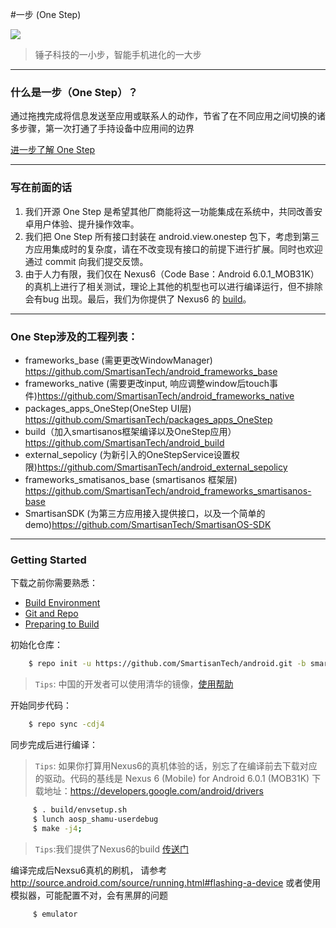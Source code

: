 #一步 (One Step)

![](http://static.smartisanos.cn/common/img/third-medium/one-step-icon_8dab923f53.png)

> 锤子科技的一小步，智能手机进化的一大步

----

### 什么是一步（One Step）？
通过拖拽完成将信息发送至应用或联系人的动作，节省了在不同应用之间切换的诸多步骤，第一次打通了手持设备中应用间的边界

[进一步了解 One Step](http://www.smartisan.com/m1/#/os?section=onestep)

----

### 写在前面的话
1. 我们开源 One Step 是希望其他厂商能将这一功能集成在系统中，共同改善安卓用户体验、提升操作效率。 
2. 我们把 One Step 所有接口封装在 android.view.onestep 包下，考虑到第三方应用集成时的复杂度，请在不改变现有接口的前提下进行扩展。同时也欢迎通过 commit 向我们提交反馈。
3. 由于人力有限，我们仅在 Nexus6（Code Base：Android 6.0.1_MOB31K）的真机上进行了相关测试，理论上其他的机型也可以进行编译运行，但不排除会有bug 出现。最后，我们为你提供了 Nexus6 的 [build](https://github.com/SmartisanTech/SmartisanOS_Build_Release)。

----

### One Step涉及的工程列表：
* frameworks_base (需更更改WindowManager) <https://github.com/SmartisanTech/android_frameworks_base>
* frameworks_native (需要更改input, 响应调整window后touch事件)<https://github.com/SmartisanTech/android_frameworks_native>
* packages_apps_OneStep(OneStep UI层) <https://github.com/SmartisanTech/packages_apps_OneStep>
* build（加入smartisanos框架编译以及OneStep应用） <https://github.com/SmartisanTech/android_build>
* external_sepolicy (为新引入的OneStepService设置权限)<https://github.com/SmartisanTech/android_external_sepolicy>
* frameworks_smatisanos_base (smartisanos 框架层) <https://github.com/SmartisanTech/android_frameworks_smartisanos-base>
* SmartisanSDK (为第三方应用接入提供接口，以及一个简单的demo)<https://github.com/SmartisanTech/SmartisanOS-SDK>

----

### Getting Started
下载之前你需要熟悉：

* [Build Environment](http://source.android.com/source/initializing.html)
* [Git and Repo](http://source.android.com/source/using-repo.html)
* [Preparing to Build](http://source.android.com/source/building.html)

初始化仓库：

```sh
    $ repo init -u https://github.com/SmartisanTech/android.git -b smartisan-m-onestep_bigboom -m manifest.xml
```
> `Tips`: 中国的开发者可以使用清华的镜像，[使用帮助](https://mirrors.tuna.tsinghua.edu.cn/help/AOSP/)

开始同步代码：

```sh
    $ repo sync -cdj4
```

同步完成后进行编译：

> `Tips`: 如果你打算用Nexus6的真机体验的话，别忘了在编译前去下载对应的驱动。代码的基线是 Nexus 6 (Mobile) for Android 6.0.1 (MOB31K) 下载地址：<https://developers.google.com/android/drivers>

```sh
     $ . build/envsetup.sh
     $ lunch aosp_shamu-userdebug
     $ make -j4;
```
> `Tips`:我们提供了Nexus6的build [传送门](https://github.com/SmartisanTech/SmartisanOS_Build_Release)

编译完成后Nexsu6真机的刷机， 请参考 <http://source.android.com/source/running.html#flashing-a-device>
或者使用模拟器，可能配置不对，会有黑屏的问题
```sh
     $ emulator
```
